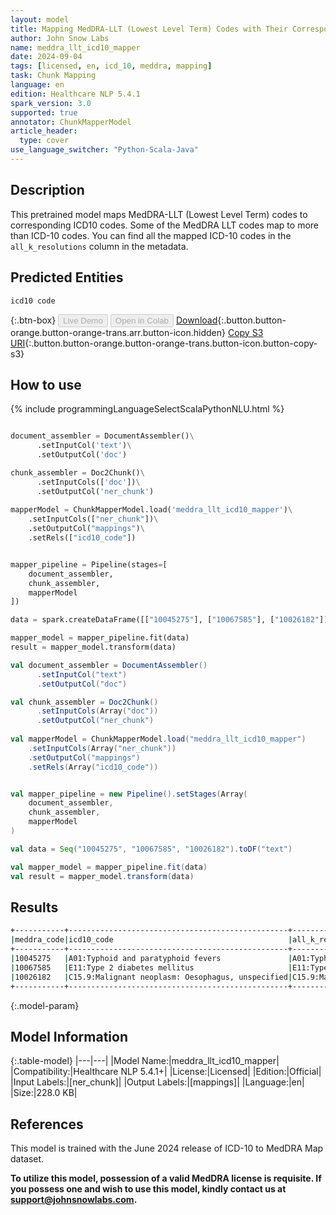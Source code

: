 ```yaml
---
layout: model
title: Mapping MedDRA-LLT (Lowest Level Term) Codes with Their Corresponding ICD-10 Codes
author: John Snow Labs
name: meddra_llt_icd10_mapper
date: 2024-09-04
tags: [licensed, en, icd_10, meddra, mapping]
task: Chunk Mapping
language: en
edition: Healthcare NLP 5.4.1
spark_version: 3.0
supported: true
annotator: ChunkMapperModel
article_header:
  type: cover
use_language_switcher: "Python-Scala-Java"
---
```


## Description

This pretrained model maps MedDRA-LLT (Lowest Level Term) codes to corresponding ICD10 codes. Some of the MedDRA LLT codes map to more than ICD-10 codes. You can find all the mapped ICD-10 codes in the `all_k_resolutions` column in the metadata.

## Predicted Entities

`icd10 code`



{:.btn-box}
<button class="button button-orange" disabled>Live Demo</button>
<button class="button button-orange" disabled>Open in Colab</button>
[Download](https://s3.amazonaws.com/auxdata.johnsnowlabs.com/clinical/models/meddra_llt_icd10_mapper_en_5.4.1_3.0_1725432751297.zip){:.button.button-orange.button-orange-trans.arr.button-icon.hidden}
[Copy S3 URI](s3://auxdata.johnsnowlabs.com/clinical/models/meddra_llt_icd10_mapper_en_5.4.1_3.0_1725432751297.zip){:.button.button-orange.button-orange-trans.button-icon.button-copy-s3}

## How to use



<div class="tabs-box" markdown="1">
{% include programmingLanguageSelectScalaPythonNLU.html %}
  
```python

document_assembler = DocumentAssembler()\
      .setInputCol('text')\
      .setOutputCol('doc')

chunk_assembler = Doc2Chunk()\
      .setInputCols(['doc'])\
      .setOutputCol('ner_chunk')
 
mapperModel = ChunkMapperModel.load('meddra_llt_icd10_mapper')\
    .setInputCols(["ner_chunk"])\
    .setOutputCol("mappings")\
    .setRels(["icd10_code"])


mapper_pipeline = Pipeline(stages=[
    document_assembler,
    chunk_assembler,
    mapperModel
])

data = spark.createDataFrame([["10045275"], ["10067585"], ["10026182"]]).toDF("text")

mapper_model = mapper_pipeline.fit(data)
result = mapper_model.transform(data)
```
```scala
val document_assembler = DocumentAssembler()
      .setInputCol("text")
      .setOutputCol("doc")

val chunk_assembler = Doc2Chunk()
      .setInputCols(Array("doc"))
      .setOutputCol("ner_chunk")
 
val mapperModel = ChunkMapperModel.load("meddra_llt_icd10_mapper")
    .setInputCols(Array("ner_chunk"))
    .setOutputCol("mappings")
    .setRels(Array("icd10_code"))


val mapper_pipeline = new Pipeline().setStages(Array(
    document_assembler,
    chunk_assembler,
    mapperModel
)

val data = Seq("10045275", "10067585", "10026182").toDF("text")

val mapper_model = mapper_pipeline.fit(data)
val result = mapper_model.transform(data)
```
</div>

## Results

```bash
+-----------+-------------------------------------------------+--------------------------------------------------------+
|meddra_code|icd10_code                                       |all_k_resolutions                                       |
+-----------+-------------------------------------------------+--------------------------------------------------------+
|10045275   |A01:Typhoid and paratyphoid fevers               |A01:Typhoid and paratyphoid fevers:::A01.0:Typhoid fever|
|10067585   |E11:Type 2 diabetes mellitus                     |E11:Type 2 diabetes mellitus:::                         |
|10026182   |C15.9:Malignant neoplasm: Oesophagus, unspecified|C15.9:Malignant neoplasm: Oesophagus, unspecified:::    |
+-----------+-------------------------------------------------+--------------------------------------------------------+
```

{:.model-param}
## Model Information

{:.table-model}
|---|---|
|Model Name:|meddra_llt_icd10_mapper|
|Compatibility:|Healthcare NLP 5.4.1+|
|License:|Licensed|
|Edition:|Official|
|Input Labels:|[ner_chunk]|
|Output Labels:|[mappings]|
|Language:|en|
|Size:|228.0 KB|

## References

This model is trained with the June 2024 release of ICD-10 to MedDRA Map dataset.

**To utilize this model, possession of a valid MedDRA license is requisite. If you possess one and wish to use this model, kindly contact us at support@johnsnowlabs.com.**
